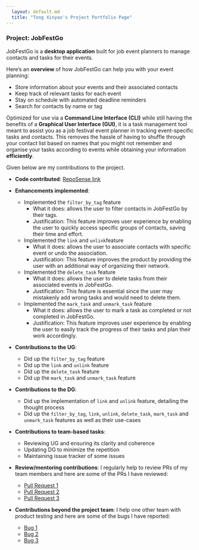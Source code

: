 ```yaml
---
  layout: default.md
  title: "Tong Xinyao's Project Portfolio Page"
---
```


### Project: JobFestGo

JobFestGo is a **desktop application** built for job event planners to manage contacts and tasks for their events.

Here’s an **overview** of how JobFestGo can help you with your event planning:
- Store information about your events and their associated contacts
- Keep track of relevant tasks for each event
- Stay on schedule with automated deadline reminders
- Search for contacts by name or tag

Optimized for use via a **Command Line Interface (CLI)** while still having the benefits of a **Graphical User Interface (GUI)**, it is a task management tool meant to assist you as a job festival event planner in tracking event-specific tasks and contacts. This removes the hassle of having to shuffle through your contact list based on names that you might not remember and organise your tasks according to events while obtaining your information **efficiently**.

Given below are my contributions to the project.

* **Code contributed**: [RepoSense link](https://nus-cs2103-ay2324s1.github.io/tp-dashboard/?search=xyt-t&breakdown=false&sort=groupTitle%20dsc&sortWithin=title&since=2023-09-22&timeframe=commit&mergegroup=&groupSelect=groupByRepos)

* **Enhancements implemented**:
  - Implemented the `filter_by_tag` feature
    - What it does: allows the user to filter contacts in JobFestGo by their tags.
    - Justification: This feature improves user experience by enabling the user to quickly access specific groups of contacts, saving their time and effort.
  - Implemented the `link` and `unlink`feature
    - What it does: allows the user to associate contacts with specific event or undo the association.
    - Justification: This feature improves the product by providing the user with an additional way of organizing their network.
  - Implemented the `delete_task` feature
    - What it does: allows the user to delete tasks from their associated events in JobFestGo.
    - Justification: This feature is essential since the user may mistakenly add wrong tasks and would need to delete them.
  - Implemented the `mark_task` and `unmark_task` feature
    - What it does: allows the user to mark a task as completed or not completed in JobFestGo.
    - Justification: This feature improves user experience by enabling the user to easily track the progress of their tasks and plan their work accordingly.

* **Contributions to the UG**:
  - Did up the `filter_by_tag` feature
  - Did up the `link` and `unlink` feature
  - Did up the `delete_task` feature
  - Did up the `mark_task` and `unmark_task` feature

* **Contributions to the DG**:
  - Did up the implementation of `link` and `unlink` feature, detailing the thought process
  - Did up the `filter_by_tag`, `link`, `unlink`, `delete_task`, `mark_task` and `unmark_task` features as well as their use-cases

* **Contributions to team-based tasks**:
  - Reviewing UG and ensuring its clarity and coherence
  - Updating DG to minimize the repetition
  - Maintaining issue tracker of some issues

* **Review/mentoring contributions**:
I regularly help to review PRs of my team members and here are some of the PRs I have reviewed:
  - [Pull Request 1](https://github.com/AY2324S1-CS2103T-T09-1/tp/pull/95)
  - [Pull Request 2](https://github.com/AY2324S1-CS2103T-T09-1/tp/pull/106)
  - [Pull Request 3](https://github.com/AY2324S1-CS2103T-T09-1/tp/pull/162)

* **Contributions beyond the project team**:
I help one other team with product testing and here are some of the bugs I have reported:
  - [Bug 1](https://github.com/xyT-T/ped/issues/2)
  - [Bug 2](https://github.com/xyT-T/ped/issues/7)
  - [Bug 3](https://github.com/xyT-T/ped/issues/13)
